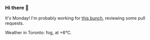 ### Hi there :wave:

It's Monday! I'm probably working for [this bunch](https://github.com/kohofinancial), reviewing some pull requests.

Weather in Toronto: fog, at +6°C.
